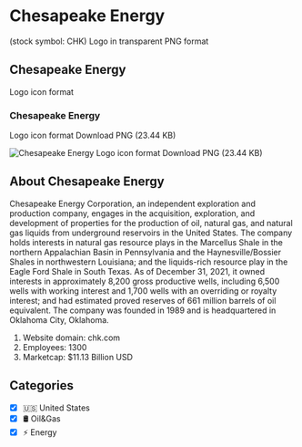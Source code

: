 # Chesapeake Energy
 (stock symbol: CHK) Logo in transparent PNG format

## Chesapeake Energy
 Logo icon format

### Chesapeake Energy
 Logo icon format Download PNG (23.44 KB)

![Chesapeake Energy
 Logo icon format Download PNG (23.44 KB)](/img/orig/CHK-390a5a6b.png)

## About Chesapeake Energy


Chesapeake Energy Corporation, an independent exploration and production company, engages in the acquisition, exploration, and development of properties for the production of oil, natural gas, and natural gas liquids from underground reservoirs in the United States. The company holds interests in natural gas resource plays in the Marcellus Shale in the northern Appalachian Basin in Pennsylvania and the Haynesville/Bossier Shales in northwestern Louisiana; and the liquids-rich resource play in the Eagle Ford Shale in South Texas. As of December 31, 2021, it owned interests in approximately 8,200 gross productive wells, including 6,500 wells with working interest and 1,700 wells with an overriding or royalty interest; and had estimated proved reserves of 661 million barrels of oil equivalent. The company was founded in 1989 and is headquartered in Oklahoma City, Oklahoma.

1. Website domain: chk.com
2. Employees: 1300
3. Marketcap: $11.13 Billion USD


## Categories
- [x] 🇺🇸 United States
- [x] 🛢 Oil&Gas
- [x] ⚡ Energy
